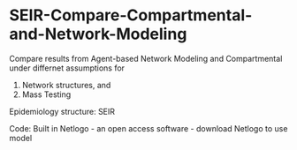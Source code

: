 # SEIR-Compare-Compartmental-and-Network-Modeling
Compare results from Agent-based Network Modeling and Compartmental under differnet assumptions for 
1. Network structures, and 
2. Mass Testing 

Epidemiology structure: SEIR

Code: Built in Netlogo - an open access software - download Netlogo to use model
